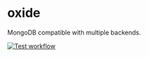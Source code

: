 # oxide

MongoDB compatible with multiple backends.

[![Test workflow](https://github.com/fcoury/oxide-edge/actions/workflows/tests.yml/badge.svg)](https://github.com/fcoury/oxide-edge/actions/workflows/tests.yml)
